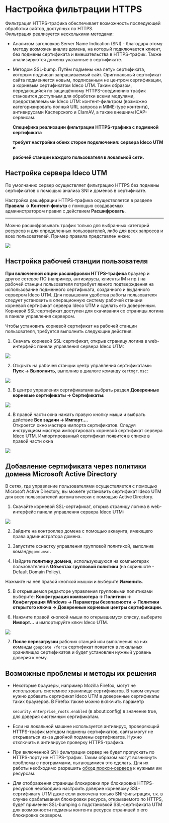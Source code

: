 # Настройка фильтрации HTTPS

Фильтрация HTTPS-трафика обеспечивает возможность последующей обработки сайтов, доступных по HTTPS.  
Фильтрация реализуется несколькими методами:

* Анализом заголовков Server Name Indication \(SNI\) - благодаря этому методу возможен анализ домена, на который подключается клиент, без подмены сертификата и вмешательства в HTTPS-трафик. Также анализируются домены указанные в сертификате.
* Методом SSL-bump. Путём подмены «на лету» сертификата, которым подписан запрашиваемый сайт. Оригинальный сертификат сайта подменяется новым, подписанным не центром сертификации, а корневым сертификатом Ideco UTM. Таким образом, передающийся по защищённому HTTPS-соединению трафик становится доступным для обработки всеми модулями, предоставляемыми Ideco UTM: контент-фильтром \(возможно категоризировать полный URL запроса и MIME-type контента\), антивирусами Касперского и ClamAV, а также внешним ICAP-сервисам. 

  **Специфика реализации фильтрации HTTPS-трафика с подменой сертификата**

  **требует настройки обеих сторон подключения: сервера Ideco UTM и**

  **рабочей станции каждого пользователя в локальной сети.**

## Настройка сервера Ideco UTM

По умолчанию сервер осуществляет фильтрацию HTTPS без подмены сертификатов с помощью анализа SNI и доменов в сертификате.

Настройка дешифрации HTTPS-трафика осуществляется в разделе **Правила -&gt; Контент-фильтр** с помощью создаваемых администратором правил с действием **Расшифровать**.    
****

Можно расшифровывать трафик только для выбранных категорий ресурсов и для определенных пользователей, либо для всех запросов и всех пользователей. Пример правила представлен ниже:

![](../../.gitbook/assets/9764867.png)

## Настройка рабочей станции пользователя

**При включенной опции расшифровки HTTPS-трафика** браузер и другое сетевое ПО \(например, антивирусы, клиенты IM и пр.\) на рабочей станции пользователя потребует явного подтверждения на использование подменного сертификата, созданного и выданного сервером Ideco UTM. Для повышения удобства работы пользователя следует установить в операционную систему рабочей станции корневой сертификат сервера Ideco UTM и сделать его доверенным. Корневой SSL-сертификат доступен для скачивания со страницы логина в панели управления сервером.

Чтобы установить корневой сертификат на рабочей станции пользователя, требуется выполнить следующие действия:

1. Скачать корневой SSL-сертификат, открыв страницу логина в web-интерфейс панели управления сервера Ideco UTM:

![](../../.gitbook/assets/9764869%20%281%29.png)

2. Открыть на рабочей станции центр управления сертификатами: **Пуск -&gt; Выполнить**, выполнив в диалоге команду `certmgr.msc:`

![](../../.gitbook/assets/2424897.png)

3. В центре управления сертификатами выбрать раздел **Доверенные корневые сертификаты -&gt; Сертификаты:**

![](../../.gitbook/assets/2424898.png)

4. В правой части окна нажать правую кнопку мыши и выбрать действие **Все задачи -&gt; Импорт...**.  
Откроется окно мастера импорта сертификатов. Следуя инструкциям мастера импортировать корневой сертификат сервера Ideco UTM. Импортированный сертификат появится в списке в правой части окна

![](../../.gitbook/assets/2424899%20%282%29%20%284%29%20%283%29.png)

## Добавление сертификата через политики домена Microsoft Active Directory

В сетях, где управление пользователями осуществляется с помощью Microsoft Active Directory, вы можете установить сертификат Ideco UTM для всех пользователей автоматически с помощью Active Directory.

1. Скачайте корневой SSL-сертификат, открыв страницу логина в web-интерфейс панели управления сервера Ideco UTM:  

![](../../.gitbook/assets/9764869%20%281%29%20%281%29.png)

2. Зайдите на контроллер домена с помощью аккаунта, имеющего права администратора домена.

3. Запустите оснастку управления групповой политикой, выполнив команду`gpmc.msc.`

4. Найдите **политику домена**, использующуюся на компьютерах пользователей в **Объектах групповой политики** \(на скриншоте - Default Domain Policy\).  

Нажмите на неё правой кнопкой мышки и выберите **Изменить**.

5. В открывшемся редакторе управления групповыми политиками выберите:  **Конфигурация компьютера -&gt; Политики -&gt; Конфигурация Windows -&gt; Параметры безопасности -&gt; Политики открытого ключа -&gt; Доверенные корневые центры сертификации.**

6. Нажмите правой кнопкой мыши по открывшемуся списку, выберите **Импорт...** и импортируйте ключ Ideco UTM.  

![](../../.gitbook/assets/2424900.png)

7. **После перезагрузки** рабочих станций или выполнения на них команды `gpupdate /force` сертификат появится в локальных хранилищах сертификатов и будет установлен нужный уровень доверия к нему.

## Возможные проблемы и методы их решения

* Некоторые браузеры, например Mozilla Firefox, могут не использовать системное хранилище сертификатов. В таком случае нужно добавить сертификат Ideco UTM в доверенные сертификаты таких браузеров.  В Firefox также можно включить параметр

  `security.enterprise_roots.enabled` \(в about:config\) в значение true, для доверия системным сертификатам.

* Если на локальной машине используется антивирус, проверяющий HTTPS-трафик методом подмены сертификатов, сайты могут не открываться из-за двойной подмены сертификатов. Нужно отключить в антивирусе проверку HTTPS-трафика.
* При включенной SNI-фильтрации сервер не будет пропускать по HTTPS-порту не HTTPS-трафик. Таким образом могут возникнуть проблемы с программами, пытающимися это сделать. Для их работы необходимо разрешить [обход прокси-сервера](../../services/proxy/exclusions.md) к нужным им ресурсам.
* Для отображения страницы блокировки при блокировке HTTPS-ресурсов необходимо настроить доверие корневому SSL-сертификату UTM даже если включена только SNI-фильтрация, т.к. в случае срабатывания блокировки ресурса, открываемого по HTTPS, будет применен SSL-bumping с подстановкой SSL-сертификата UTM для возможности подмены контента ресурса страницей о его блокировке сервером.

